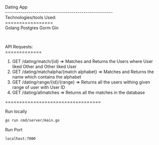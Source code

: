 Dating App
</br>
-------------------------------------------------------</br>
Technologies/tools Used:</br>
=================</br>
    Golang
    Postgres
    Gorm
    Gin

</br>

API Requests:</br>
=============</br>

1) GET    /dating/match/{id}                          => Matches and Returns the Users where User liked Other and Other liked User  </br>
2) GET    /dating/matchalpha/{match alphabet}         => Matches and Returns the name which contains the alphabet </br>
3) GET    /dating/range/{id}/{range}                         => Returns all the users withing given range of user with User ID </br>
4) GET    /dating/allmatches                           => Returns all the matches in the database


==================================</br>

Run locally 
```sh
go run cmd/server/main.go
```
Run Port 
```sh
localhost:7000
```